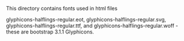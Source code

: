 This directory contains fonts used in html files

 glyphicons-halflings-regular.eot, glyphicons-halflings-regular.svg, glyphicons-halflings-regular.ttf, and glyphicons-halflings-regular.woff - these are bootstrap 3.1.1 Glyphicons.